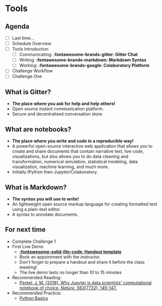 # Tools

## Agenda
- [ ] Last time...
- [ ] Schedule Overview
- [ ] Tools Introduction
    - [ ] Communicating: **:fontawesome-brands-gitter: Gitter Chat**
    - [ ] Writing: **:fontawesome-brands-markdown: Markdown Syntax**
    - [ ] Working: **:fontawesome-brands-google: Colaboratory Platform**
- [ ] Challenge Workflow
- [ ] Challenge One

## What is Gitter?
- **The place where you ask for help and help others!**
- Open source instant communication platform.
- Secure and decentralised conversation store.

## What are notebooks?
- **The place where you write and code in a reproducible way!**
- A powerful open-source interactive web application that allows you to create and share documents that contain narrative text, live code, visualizations, but also allows you to do data cleaning and transformation, numerical simulation, statistical modeling, data visualization, machine learning, and much more.
- Initially IPython then Jupyter/Colaboratory.

## What is Markdown?
- **The syntax you will use to write!**
- An lightweight open source markup language for creating formatted text using a plain-text editor.
- A syntax to annotate documents.

## For next time
- Complete Challenge 1
- First Live Demo
    - [**:fontawesome-solid-file-code: Handout template**](https://colab.research.google.com/github/mickaeltemporao/ids-materials/blob/main/handout-template.ipynb)
    - Book an appointment with the instructor.
    - Don't forget to prepare a handout and share it before the class meeting!
    - The live demo lasts no longer than 10 to 15 minutes
- Recommended Reading:
    - [Perkel, J. M. (2018). Why Jupyter is data scientists' computational notebook of choice. *Nature*, 563(7732), 145-147.](https://www.nature.com/articles/d41586-018-07196-1)
- Recommended Practice:
    - [Python Basics](https://colab.research.google.com/github/mickaeltemporao/reproducible-research-in-python/blob/master/notebooks/01-python-basics.ipynb)
